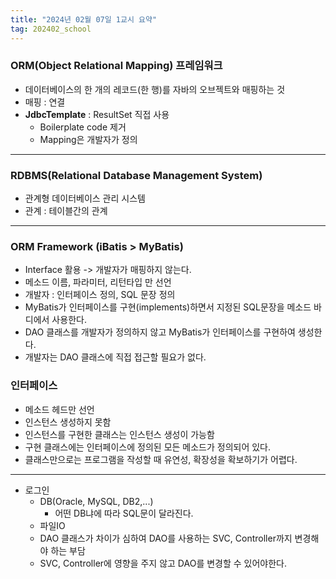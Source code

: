 ```yaml
---
title: "2024년 02월 07일 1교시 요약"
tag: 202402_school
---
```


### ORM(Object Relational Mapping) 프레임워크

- 데이터베이스의 한 개의 레코드(한 행)를 자바의 오브젝트와 매핑하는 것
- 매핑 : 연결
- **JdbcTemplate** : ResultSet 직접 사용
  - Boilerplate code 제거
  - Mapping은 개발자가 정의

---

### RDBMS(Relational Database Management System)

- 관계형 데이터베이스 관리 시스템
- 관계 : 테이블간의 관계

---

### ORM Framework (iBatis > MyBatis)

- Interface 활용 -> 개발자가 매핑하지 않는다.
- 메소드 이름, 파라미터, 리턴타입 만 선언
- 개발자 : 인터페이스 정의, SQL 문장 정의
- MyBatis가 인터페이스를 구현(implements)하면서 지정된 SQL문장을 메소드 바디에서 사용한다.
- DAO 클래스를 개발자가 정의하지 않고 MyBatis가 인터페이스를 구현하여 생성한다.
- 개발자는 DAO 클래스에 직접 접근할 필요가 없다.

### 인터페이스

- 메소드 헤드만 선언
- 인스턴스 생성하지 못함
- 인스턴스를 구현한 클래스는 인스턴스 생성이 가능함
- 구현 클래스에는 인터페이스에 정의된 모든 메소드가 정의되어 있다.
- 클래스만으로는 프로그램을 작성할 때 유연성, 확장성을 확보하기가 어렵다. 

---

- 로그인
  - DB(Oracle, MySQL, DB2,...)
    - 어떤 DB냐에 따라 SQL문이 달라진다.
  - 파일IO
  - DAO 클래스가 차이가 심하여 DAO를 사용하는 SVC, Controller까지 변경해야 하는 부담
  - SVC, Controller에 영향을 주지 않고 DAO를 변경할 수 있어야한다.
